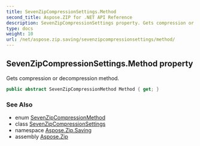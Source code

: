 ```yaml
---
title: SevenZipCompressionSettings.Method
second_title: Aspose.ZIP for .NET API Reference
description: SevenZipCompressionSettings property. Gets compression or decompression method
type: docs
weight: 10
url: /net/aspose.zip.saving/sevenzipcompressionsettings/method/
---
```

## SevenZipCompressionSettings.Method property

Gets compression or decompression method.

```csharp
public abstract SevenZipCompressionMethod Method { get; }
```

### See Also

* enum [SevenZipCompressionMethod](../../sevenzipcompressionmethod/)
* class [SevenZipCompressionSettings](../)
* namespace [Aspose.Zip.Saving](../../sevenzipcompressionsettings/)
* assembly [Aspose.Zip](../../../)


